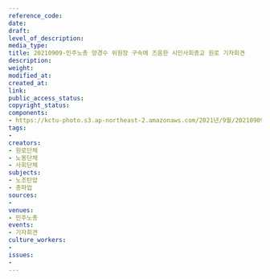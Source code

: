 ```yaml
---
reference_code: 
date: 
draft: 
level_of_description: 
media_type: 
title: 20210909-민주노총 양경수 위원장 구속에 즈음한 시민사회종교 원로 기자회견
description: 
weight: 
modified_at: 
created_at: 
link: 
public_access_status: 
copyright_status: 
components:
- https://kctu-photo.s3.ap-northeast-2.amazonaws.com/2021년/9월/20210909-민주노총+양경수+위원장+구속에+즈음한+시민사회종교+원로+기자회견/404080_61554_239.jpg
tags:
- 
creators:
- 원로단체
- 노동단체
- 사회단체
subjects:
- 노조탄압
- 총파업
sources:
- 
venues:
- 민주노총
events:
- 기자회견
culture_workers:
- 
issues:
- 
---
```

